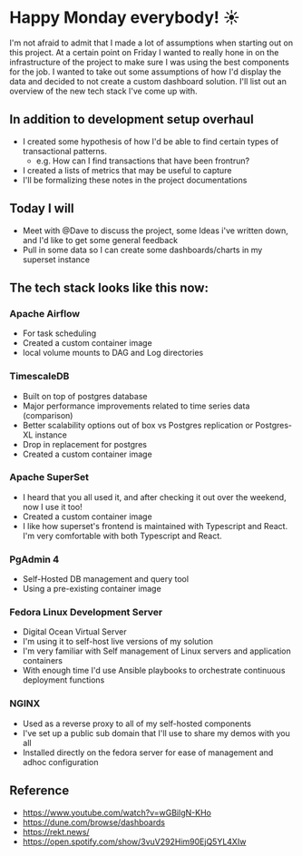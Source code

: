 # Happy Monday everybody! :sunny:

I'm not afraid to admit that I made a lot of assumptions when starting out on this project.
At a certain point on Friday I wanted to really hone in on the infrastructure of the project to make sure I was using the best components for the job.  I wanted to take out some assumptions of how I'd display the data and decided to not create a custom dashboard solution.  I'll list out an overview of the new tech stack I've come up with.

## In addition to development setup overhaul
- I created some hypothesis of how I'd be able to find certain types of transactional patterns.
  - e.g.  How can I find transactions that have been frontrun?
- I created a lists of metrics that may be useful to capture
- I'll be formalizing these notes in the project documentations

## Today I will
- Meet with @Dave to discuss the project, some Ideas i've written down, and I'd like to get some general feedback
- Pull in some data so I can create some dashboards/charts in my superset instance

## The tech stack looks like this now:

### Apache Airflow
- For task scheduling
- Created a custom container image
- local volume mounts to DAG and Log directories

### TimescaleDB
- Built on top of postgres database
- Major performance improvements related to time series data (comparison)
- Better scalability options out of box vs Postgres replication or Postgres-XL instance
- Drop in replacement for postgres
- Created a custom container image

### Apache SuperSet
- I heard that you all used it, and after checking it out over the weekend, now I use it too!
- Created a custom container image
- I like how superset's frontend is maintained with Typescript and React. I'm very comfortable with both Typescript and React.

### PgAdmin 4
- Self-Hosted DB management and query tool
- Using a pre-existing container image

### Fedora Linux Development Server
- Digital Ocean Virtual Server
- I'm using it to self-host live versions of my solution
- I'm very familiar with Self management of Linux servers and application containers
- With enough time I'd use Ansible playbooks to orchestrate continuous deployment functions

### NGINX
- Used as a reverse proxy to all of my self-hosted components
- I've set up a public sub domain that I'll use to share my demos with you all
- Installed directly on the fedora server for ease of management and adhoc configuration

## Reference
- https://www.youtube.com/watch?v=wGBilgN-KHo
- https://dune.com/browse/dashboards
- https://rekt.news/
- https://open.spotify.com/show/3vuV292Him90EjQ5YL4XIw